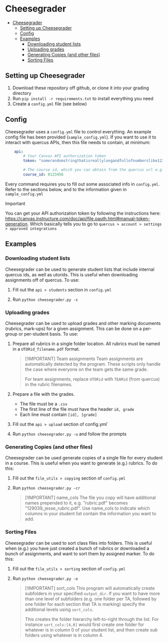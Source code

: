 
# Cheesegrader

- [Cheesegrader](#cheesegrader)
  - [Setting up Cheesegrader](#setting-up-cheesegrader)
  - [Config](#config)
  - [Examples](#examples)
    - [Downloading student lists](#downloading-student-lists)
    - [Uploading grades](#uploading-grades)
    - [Generating Copies (and other files)](#generating-copies-and-other-files)
    - [Sorting Files](#sorting-files)

## Setting up Cheesegrader
<a name="setup"></a>

1. Download these repository off github, or clone it into your grading directory
2. Run `pip install -r requirements.txt` to install everything you need
3. Create a `config.yml` file (see below)

## Config
<a name="config"></a>

Cheesegrader uses a `config.yml` file to control everything.  An example config file has been provided (`sample_config.yml`). If you want to use it to interact with quercus APIs, then this file needs to contain, at minimum:

~~~yaml
    api:
        # Your Canvas API authorization token 
        token: "somerandomstringthatisreallylongandfullofnumberslike123123121809132andsymbols$%#$%#$%"

        # The course id, which you can obtain from the quercus url e.g. https://q.utoronto.ca/courses/[>= 6-digit number]
        course_id: 0123456
~~~

Every command requires you to fill out some associated info in `config.yml`. Refer to the sections below, and to the information given in `sample_config.yml`

>[!IMPORTANT]
> You can get your API authorization token by following the instructions here: https://canvas.instructure.com/doc/api/file.oauth.html#manual-token-generation. Which basically tells you to go to `quercus > account > settings > approved integrations`   

## Examples
### Downloading student lists
<a name="s"></a>
Cheesegrader can be used to generate student lists that include internal quercus ids, as well as utorids. This is useful when downloading assignments off of quercus. To use:
1. Fill out the `api > students` section in `config.yml`

2. Run `python cheesegrader.py -s`

### Uploading grades
<a name="u"></a>

Cheesegrader can be used to upload grades and other marking documents (rubrics, mark-ups) for a given assignment. This can be done on a per-group or per-student basis. To use:

1. Prepare all rubrics in a single folder location. All rubrics must be named in a `UTORid_filename.pdf` format.
     >[!IMPORTANT] Team assignments
     > Team assignments are automatically detected by the program. These scripts only handle the case where everyone on the team gets the same grade. 
     >
     > For team assignments, replace `UTORid` with `TEAMid` (from quercus) in the rubric filenames.
2. Prepare a file with the grades.
   - The file must be a `.csv`
   - The first line of the file must have the header `id, grade`
   - Each line must contain `[id], [grade]`
3. Fill out the `api > upload` section of config.yml`

4. Run `python cheesegrader.py -u` and follow the prompts

### Generating Copies (and other files)
<a name="cr"></a>

Cheesegrader can be used generate copies of a single file for every student in a course. This is useful when you want to generate (e.g.) rubrics. To do this:

1. Fill out the `file_utils > copying` section of `config.yml`
2. Run `python cheesegrader.py -cr`

    >[!IMPORTANT] name_cols
    > The file you copy will have additional names prepended to it, e.g. "rubric.pdf" becomes "129039_jesse_rubric.pdf". Use name_cols to indicate which columns in your student list contain the information you want to add. 

### Sorting Files
<a name="o"></a>

Cheesegrader can be used to sort class files into folders. This is useful when (e.g.) you have just created a bunch of rubrics or downloaded a bunch of assignments, and want to sort them by assigned marker. To do this:

1. Fill out the `file_utils > sorting` section of `config.yml`
2. Run `python cheesegrader.py -o`
   
     >[!IMPORTANT] sort_cols
     > This program will automatically create subfolders in your specified `output_dir`. If you want to have more than one level of subfolders (e.g. one folder per TA, followed by one folder for each section that TA is marking) specify the additional levels using `sort_cols`. 
     >
     >This creates the folder hierarchy left-to-right through the list. For instance `sort_cols:[4,0]` would first create one folder for whatever is in column 0 of your student list, and then create *sub* folders using whatever is in column 4.